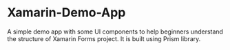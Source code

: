 # Xamarin-Demo-App
A simple demo app with some UI components to help beginners understand the structure of Xamarin Forms project. It is built using Prism library.

